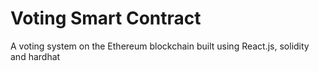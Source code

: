 # Voting Smart Contract

A voting system on the Ethereum blockchain built using React.js, solidity and hardhat


